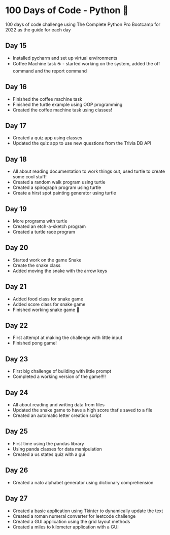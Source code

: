 # 100 Days of Code - Python 🐍
100 days of code challenge using The Complete Python Pro Bootcamp for 2022 as the guide for each day

## Day 15 
 - Installed pycharm and set up virtual environments
 - Coffee Machine task ☕️ - started working on the system, added the off command and the report command
## Day 16
 - Finished the coffee machine task
 - Finished the turtle example using OOP programming
 - Created the coffee machine task using classes!
## Day 17
 - Created a quiz app using classes
 - Updated the quiz app to use new questions from the Trivia DB API
## Day 18
 - All about reading documentation to work things out, used turtle to create some cool stuff!
 - Created a random walk program using turtle
 - Created a spirograph program using turtle
 - Create a hirst spot painting generator using turtle
## Day 19
 - More programs with turtle
 - Created an etch-a-sketch program
 - Created a turtle race program

## Day 20
- Started work on the game Snake
- Create the snake class 
- Added moving the snake with the arrow keys

## Day 21
- Added food class for snake game
- Added score class for snake game
- Finished working snake game 🎉

## Day 22
- First attempt at making the challenge with little input
- Finished pong game!

## Day 23
- First big challenge of building with little prompt
- Completed a working version of the game!!!!

## Day 24
- All about reading and writing data from files
- Updated the snake game to have a high score that's saved to a file
- Created an automatic letter creation script

## Day 25
- First time using the pandas library
- Using panda classes for data manipulation
- Created a us states quiz with a gui

## Day 26
- Created a nato alphabet generator using dictionary comprehension

## Day 27
- Created a basic application using Tkinter to dynamically update the text
- Created a roman numeral converter for leetcode challenge
- Created a GUI application using the grid layout methods
- Created a miles to kilometer application with a GUI
